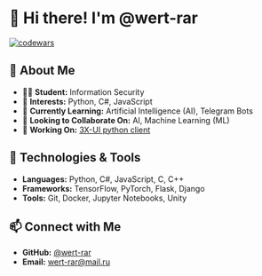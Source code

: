 # 👋 Hi there! I'm @wert-rar

[![codewars](https://www.codewars.com/users/wertic/badges/large)](https://www.codewars.com/users/wertic)

## 🚀 About Me
- 👨‍🎓 **Student:** Information Security
- 👀 **Interests:** Python, C#, JavaScript
- 🌱 **Currently Learning:** Artificial Intelligence (AI), Telegram Bots
- 💞️ **Looking to Collaborate On:** AI, Machine Learning (ML)
- 🔨 **Working On:** [3X-UI python client](https://github.com/wert-rar/ThreeX-Python-Client)

## 🔧 Technologies & Tools
- **Languages:** Python, C#, JavaScript, C, C++
- **Frameworks:** TensorFlow, PyTorch, Flask, Django
- **Tools:** Git, Docker, Jupyter Notebooks, Unity

## 📫 Connect with Me
- **GitHub:** [@wert-rar](https://github.com/wert-rar)
- **Email:** wert-rar@mail.ru

